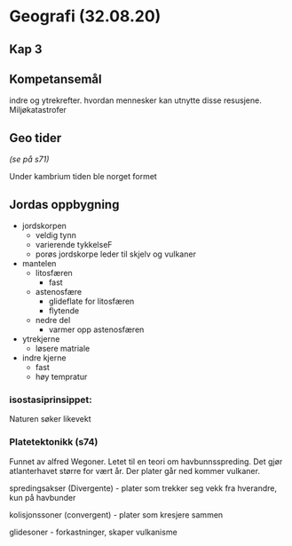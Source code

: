 # Geografi (32.08.20)

## Kap 3

## Kompetansemål

indre og ytrekrefter. hvordan mennesker kan utnytte disse resusjene. Miljøkatastrofer

## Geo tider

_(se på s71)_

Under kambrium tiden ble norget formet

## Jordas oppbygning

- jordskorpen
  - veldig tynn
  - varierende tykkelseF
  - porøs jordskorpe leder til skjelv og vulkaner
- mantelen
  - litosfæren
    - fast
  - astenosfære
    - glideflate for litosfæren
    - flytende
  - nedre del
    - varmer opp astenosfæren
- ytrekjerne
  - løsere matriale
- indre kjerne
  - fast
  - høy tempratur

### isostasiprinsippet:

Naturen søker likevekt

### Platetektonikk (s74)

Funnet av alfred Wegoner. Letet til en teori om havbunnsspreding. Det gjør atlanterhavet større for vært år. Der plater går ned kommer vulkaner.

spredingsakser (Divergente) - plater som trekker seg vekk fra hverandre,
kun på havbunder

kolisjonssoner (convergent) - plater som kresjere sammen

glidesoner - forkastninger, skaper vulkanisme

